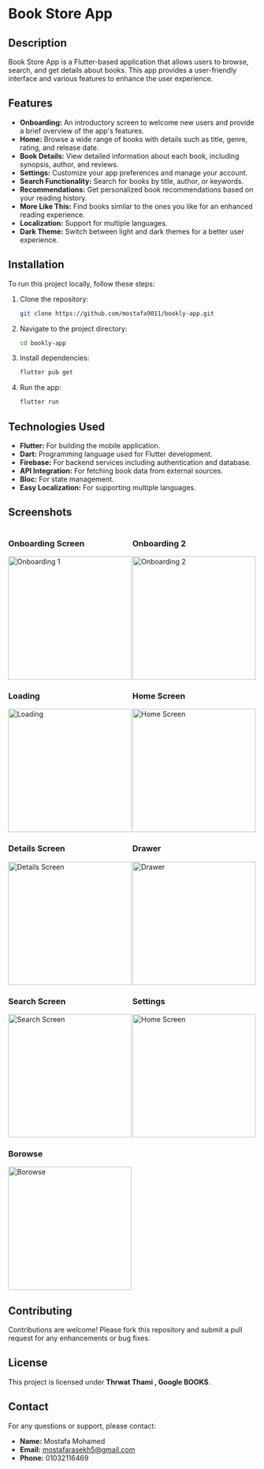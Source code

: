 # Book Store App

## Description
Book Store App is a Flutter-based application that allows users to browse, search, and get details about books. This app provides a user-friendly interface and various features to enhance the user experience.

## Features
- **Onboarding:** An introductory screen to welcome new users and provide a brief overview of the app's features.
- **Home:** Browse a wide range of books with details such as title, genre, rating, and release date.
- **Book Details:** View detailed information about each book, including synopsis, author, and reviews.
- **Settings:** Customize your app preferences and manage your account.
- **Search Functionality:** Search for books by title, author, or keywords.
- **Recommendations:** Get personalized book recommendations based on your reading history.
- **More Like This:** Find books similar to the ones you like for an enhanced reading experience.
- **Localization:** Support for multiple languages.
- **Dark Theme:** Switch between light and dark themes for a better user experience.

## Installation
To run this project locally, follow these steps:

1. Clone the repository:
    ```bash
    git clone https://github.com/mostafa9011/bookly-app.git
    ```

2. Navigate to the project directory:
    ```bash
    cd bookly-app
    ```

3. Install dependencies:
    ```bash
    flutter pub get
    ```

4. Run the app:
    ```bash
    flutter run
    ```

## Technologies Used
- **Flutter:** For building the mobile application.
- **Dart:** Programming language used for Flutter development.
- **Firebase:** For backend services including authentication and database.
- **API Integration:** For fetching book data from external sources.
- **Bloc:** For state management.
- **Easy Localization:** For supporting multiple languages.

## Screenshots

<div style="display: flex; flex-wrap: wrap;">
  <div style="flex: 1; min-width: 250px;">
    <h3>Onboarding Screen</h3>
    <img src="https://github.com/mostafa9011/bookly-app/blob/develop/assets/screenshots/1.jpg?raw=true" alt="Onboarding 1" width="250"/>
  </div>
  <div style="flex: 1; min-width: 250px;">
    <h3>Onboarding 2</h3>
    <img src="https://github.com/mostafa9011/bookly-App/blob/develop/assets/screenshots/2.jpg?raw=true" alt="Onboarding 2" width="250"/>
  </div>
</div>
<div style="display: flex; flex-wrap: wrap;">
  <div style="flex: 1; min-width: 250px;">
    <h3>Loading</h3>
    <img src="https://github.com/mostafa9011/bookly-App/blob/develop/assets/screenshots/3.jpg?raw=true" alt="Loading" width="250"/>
  </div>
  <div style="flex: 1; min-width: 250px;">
    <h3>Home Screen</h3>
    <img src="https://github.com/mostafa9011/bookly-App/blob/develop/assets/screenshots/4.jpg?raw=true" alt="Home Screen" width="250"/>
  </div>
</div>
<div style="display: flex; flex-wrap: wrap;">
  <div style="flex: 1; min-width: 250px;">
    <h3>Details Screen</h3>
    <img src="https://github.com/mostafa9011/bookly-App/blob/develop/assets/screenshots/5.jpg?raw=true" alt="Details Screen" width="250"/>
  </div>
  <div style="flex: 1; min-width: 250px;">
    <h3>Drawer</h3>
    <img src="https://github.com/mostafa9011/bookly-App/blob/develop/assets/screenshots/6.jpg?raw=true" alt="Drawer" width="250"/>
  </div>
</div>
<div style="display: flex; flex-wrap: wrap;">
  <div style="flex: 1; min-width: 250px;">
    <h3>Search Screen</h3>
    <img src="https://github.com/mostafa9011/bookly-App/blob/develop/assets/screenshots/7.jpg?raw=true" alt="Search Screen" width="250"/>
  </div>
  <div style="flex: 1; min-width: 250px;">
    <h3>Settings</h3>
    <img src="https://github.com/mostafa9011/bookly-App/blob/develop/assets/screenshots/8.jpg?raw=true" alt="Home Screen" width="250"/>
  </div>
</div>
<div style="display: flex; flex-wrap: wrap;">
  <div style="flex: 1; min-width: 250px;">
    <h3>Borowse</h3>
    <img src="https://github.com/mostafa9011/bookly-App/blob/develop/assets/screenshots/9.jpg?raw=true" alt="Borowse" width="250"/>
  </div>
</div>

## Contributing
Contributions are welcome! Please fork this repository and submit a pull request for any enhancements or bug fixes.

## License
This project is licensed under **Thrwat Thami , Google BOOKS**.

## Contact
For any questions or support, please contact:
- **Name:** Mostafa Mohamed
- **Email:** mostafarasekh5@gmail.com
- **Phone:** 01032116469
